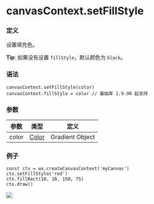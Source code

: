 <!-- https://developers.weixin.qq.com/miniprogram/dev/api/canvas/set-fill-style.html -->

canvasContext.setFillStyle
==========================

### 定义

设置填充色。

**Tip**: 如果没有设置 `fillStyle`，默认颜色为 `black`。

### 语法

    canvasContext.setFillStyle(color)
    canvasContext.fillStyle = color // 基础库 1.9.90 起支持
    

### 参数

  参数    |  类型                                                                              |  定义              
----------|------------------------------------------------------------------------------------|--------------------
  color   |  [Color](https://developers.weixin.qq.com/miniprogram/dev/api/canvas/color.html)   |  Gradient Object   

### 例子

    const ctx = wx.createCanvasContext('myCanvas')
    ctx.setFillStyle('red')
    ctx.fillRect(10, 10, 150, 75)
    ctx.draw()
    

![](https://mp.weixin.qq.com/debug/wxadoc/dev/image/canvas/fill-rect.png)
